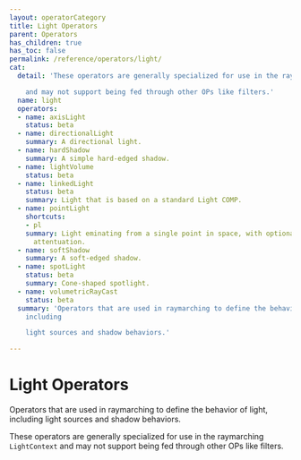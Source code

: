 ```yaml
---
layout: operatorCategory
title: Light Operators
parent: Operators
has_children: true
has_toc: false
permalink: /reference/operators/light/
cat:
  detail: 'These operators are generally specialized for use in the raymarching `LightContext`

    and may not support being fed through other OPs like filters.'
  name: light
  operators:
  - name: axisLight
    status: beta
  - name: directionalLight
    summary: A directional light.
  - name: hardShadow
    summary: A simple hard-edged shadow.
  - name: lightVolume
    status: beta
  - name: linkedLight
    status: beta
    summary: Light that is based on a standard Light COMP.
  - name: pointLight
    shortcuts:
    - pl
    summary: Light eminating from a single point in space, with optional distance
      attentuation.
  - name: softShadow
    summary: A soft-edged shadow.
  - name: spotLight
    status: beta
    summary: Cone-shaped spotlight.
  - name: volumetricRayCast
    status: beta
  summary: 'Operators that are used in raymarching to define the behavior of light,
    including

    light sources and shadow behaviors.'

---
```


# Light Operators

Operators that are used in raymarching to define the behavior of light, including
light sources and shadow behaviors.

These operators are generally specialized for use in the raymarching `LightContext`
and may not support being fed through other OPs like filters.
